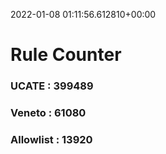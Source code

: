 2022-01-08 01:11:56.612810+00:00
# Rule Counter 
 ### UCATE : 399489

 ### Veneto : 61080

 ### Allowlist : 13920